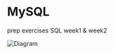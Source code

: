 # MySQL
prep exercises SQL week1 & week2

![Diagram](https://github.com/PayamAnari/MySQL/assets/125816107/47b4a59f-f694-4fef-b19d-22596df3198d)
